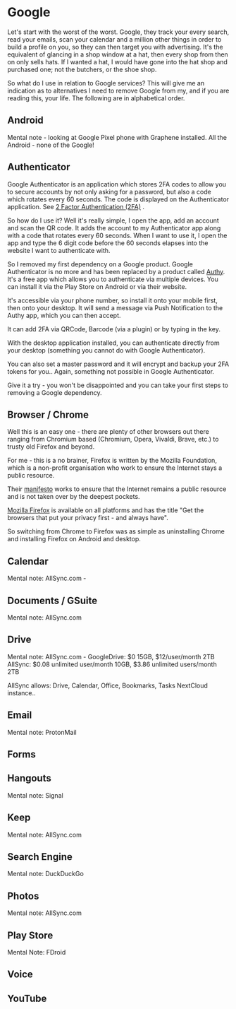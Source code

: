 # Google
Let's start with the worst of the worst.  Google, they track your every search, read your emails, scan your calendar and a million other things in order to build a profile on you, so they can then target you with advertising.  It's the equivalent of glancing in a shop window at a hat, then every shop from then on only sells hats. If I wanted a hat, I would have gone into the hat shop and purchased one; not the butchers, or the shoe shop.

So what do I use in relation to Google services? This will give me an indication as to alternatives I need to remove Google from my, and if you are reading this, your life.  The following are in alphabetical order.

## Android
Mental note - looking at Google Pixel phone with Graphene installed.  All the Android - none of the Google!


## Authenticator

Google Authenticator is an application which stores 2FA codes to allow you to secure accounts by not only asking for a password, but also a code which rotates every 60 seconds. The code is displayed on the Authenticator application.  See [2 Factor Authentication (2FA)](../README.md) .

So how do I use it?  Well it's really simple, I open the app, add an account and scan the QR code.  It adds the account to my Authenticator app along with a code that rotates every 60 seconds.  When I want to use it, I open the app and type the 6 digit code before the 60 seconds elapses into the website I want to authenticate with.

So I removed my first dependency on a Google product. Google Authenticator is no more and has been replaced by a product called [Authy](https://www.authy.com). It's a free app which allows you to authenticate via multiple devices.  You can install it via the Play Store on Android or via their website.

It's accessible via your phone number, so install it onto your mobile first, then onto your desktop.  It will send a message via Push Notification to the Authy app, which you can then accept.

It can add 2FA via QRCode, Barcode (via a plugin) or by typing in the key.

With the desktop application installed, you can authenticate directly from your desktop (something you cannot do with Google Authenticator). 

You can also set a master password and it will encrypt and backup your 2FA tokens for you.. Again, something not possible in Google Authenticator.

Give it a try - you won't be disappointed and you can take your first steps to removing a Google dependency.

## Browser / Chrome
Well this is an easy one - there are plenty of other browsers out there ranging from Chromium based (Chromium, Opera, Vivaldi, Brave, etc.) to trusty old Firefox and beyond.

For me - this is a no brainer, Firefox is written by the Mozilla Foundation, which is a non-profit organisation who work to ensure the Internet stays a public resource.

Their [manifesto](https://www.mozilla.org/en-GB/about/manifesto/) works to ensure that the Internet remains a public resource and is not taken over by the deepest pockets. 

[Mozilla Firefox](https://www.mozilla.org/en-GB/firefox/browsers/) is available on all platforms and has the title "Get the browsers that put your privacy first - and always have".

So switching from Chrome to Firefox was as simple as uninstalling Chrome and installing Firefox on Android and desktop.


## Calendar
Mental note: AllSync.com - 

## Documents / GSuite
Mental note: AllSync.com

## Drive
Mental note: AllSync.com - 
GoogleDrive: $0 15GB,  $12/user/month 2TB
AllSync:  $0.08 unlimited user/month 10GB,      $3.86 unlimited users/month 2TB

AllSync allows: Drive, Calendar, Office, Bookmarks, Tasks
NextCloud instance..

## Email
Mental note: ProtonMail

## Forms

## Hangouts
Mental note: Signal

## Keep
Mental note: AllSync.com 

## Search Engine
Mental note: DuckDuckGo

## Photos
Mental note: AllSync.com 

## Play Store
Mental Note: FDroid

## Voice

## YouTube

